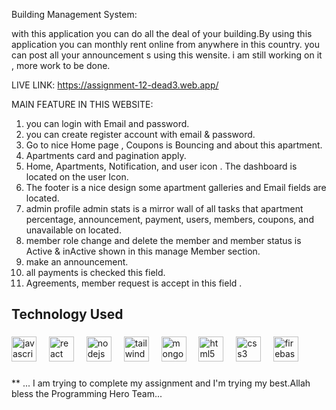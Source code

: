 Building Management System:

with this application you can do all the deal of your building.By using this application you can monthly rent online from anywhere in this country. you can post all your announcement s using this wensite. i am still working on it , more work to be done.


LIVE LINK: https://assignment-12-dead3.web.app/


MAIN FEATURE IN THIS WEBSITE:

1. you can login with Email and password.
2. you can create register account with email & password.
3. Go to nice Home page , Coupons is Bouncing and about this apartment.
4. Apartments card and pagination apply.
5. Home, Apartments, Notification, and user icon . The dashboard is located on the user Icon.
6. The footer is a nice design  some apartment galleries and Email fields are located.
7. admin profile admin stats is a mirror wall of all tasks that apartment percentage, announcement, payment, users, members, coupons, and unavailable on located.
8. member role change and delete the member and member status is Active & inActive shown in this  manage Member section.
9. make an announcement.
10. all payments is checked this field.
11. Agreements, member request is accept in this field .

<h2 align="left">Technology Used</h2>

###

<div align="left">
  <img src="https://cdn.jsdelivr.net/gh/devicons/devicon/icons/javascript/javascript-original.svg" height="40" alt="javascript logo"  />
  <img width="12" />
  <img src="https://cdn.jsdelivr.net/gh/devicons/devicon/icons/react/react-original.svg" height="40" alt="react logo"  />
  <img width="12" />
  <img src="https://cdn.jsdelivr.net/gh/devicons/devicon/icons/nodejs/nodejs-original.svg" height="40" alt="nodejs logo"  />
  <img width="12" />
  <img src="https://cdn.jsdelivr.net/gh/devicons/devicon/icons/tailwindcss/tailwindcss-original-wordmark.svg" height="40" alt="tailwindcss logo"  />
  <img width="12" />
  <img src="https://cdn.jsdelivr.net/gh/devicons/devicon/icons/mongodb/mongodb-original.svg" height="40" alt="mongodb logo"  />
  <img width="12" />
  <img src="https://cdn.jsdelivr.net/gh/devicons/devicon/icons/html5/html5-original.svg" height="40" alt="html5 logo"  />
  <img width="12" />
  <img src="https://cdn.jsdelivr.net/gh/devicons/devicon/icons/css3/css3-original.svg" height="40" alt="css3 logo"  />
  <img width="12" />
  <img src="https://cdn.jsdelivr.net/gh/devicons/devicon/icons/firebase/firebase-plain.svg" height="40" alt="firebase logo"  />
</div>

###

** ... I am trying to complete my assignment and I'm trying my best.Allah bless the Programming Hero Team...



